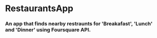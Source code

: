 # RestaurantsApp

### An app that finds nearby restraunts for 'Breakafast', 'Lunch' and 'Dinner' using Foursquare API.
